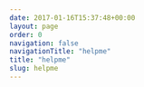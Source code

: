 ```yaml
---
date: 2017-01-16T15:37:48+00:00
layout: page
order: 0
navigation: false
navigationTitle: "helpme"
title: "helpme"
slug: helpme
---
```

 <Insert your content here> 
 